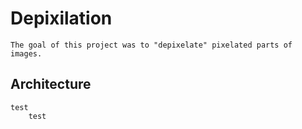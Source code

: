 # Depixilation
    The goal of this project was to "depixelate" pixelated parts of images.

## Architecture
    test
        test
